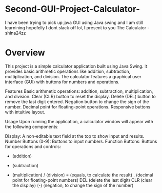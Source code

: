# Second-GUI-Project-Calculator-
I have been trying to pick up java GUI using Java swing and I am still learnining hopefelly I dont slack off lol,
I present to you The Calculator - shina24zz


# Overview

This project is a simple calculator application built using Java Swing. It provides basic arithmetic operations like addition, subtraction, multiplication, and division. The calculator features a graphical user interface (GUI) with buttons for numbers and operations.

Features
Basic arithmetic operations: addition, subtraction, multiplication, and division.
Clear (CLR) button to reset the display.
Delete (DEL) button to remove the last digit entered.
Negation button to change the sign of the number.
Decimal point for floating-point operations.
Responsive buttons with intuitive layout.


Usage
Upon running the application, a calculator window will appear with the following components:

Display: A non-editable text field at the top to show input and results.
Number Buttons (0-9): Buttons to input numbers.
Function Buttons: Buttons for operations and controls:
+ (addition)
- (subtraction)
* (multiplication)
/ (division)
= (equals, to calculate the result)
. (decimal point for floating-point numbers)
DEL (delete the last digit)
CLR (clear the display)
(-) (negation, to change the sign of the number)


